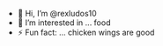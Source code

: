 - 👋 Hi, I’m @rexludos10
- 👀 I’m interested in ... food
- ⚡ Fun fact: ... chicken wings are good

<!---
rexludos10/rexludos10 is a ✨ special ✨ repository because its `README.md` (this file) appears on your GitHub profile.
You can click the Preview link to take a look at your changes.
--->
